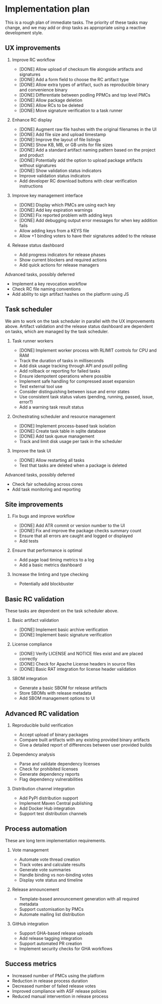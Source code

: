 # Implementation plan

This is a rough plan of immediate tasks. The priority of these tasks may change, and we may add or drop tasks as appropriate using a reactive development style.

## UX improvements

1. Improve RC workflow
   - [DONE] Allow upload of checksum file alongside artifacts and signatures
   - [DONE] Add a form field to choose the RC artifact type
   - [DONE] Allow extra types of artifact, such as reproducible binary and convenience binary
   - [DONE] Differentiate between podling PPMCs and top level PMCs
   - [DONE] Allow package deletion
   - [DONE] Allow RCs to be deleted
   - [DONE] Move signature verification to a task runner

2. Enhance RC display
   - [DONE] Augment raw file hashes with the original filenames in the UI
   - [DONE] Add file size and upload timestamp
   - [DONE] Improve the layout of file listings
   - [DONE] Show KB, MB, or GB units for file sizes
   - [DONE] Add a standard artifact naming pattern based on the project and product
   - [DONE] Potentially add the option to upload package artifacts without signatures
   - [DONE] Show validation status indicators
   - Improve validation status indicators
   - Add developer RC download buttons with clear verification instructions

3. Improve key management interface
   - [DONE] Display which PMCs are using each key
   - [DONE] Add key expiration warnings
   - [DONE] Fix reported problem with adding keys
   - [DONE] Add debugging output error messages for when key addition fails
   - Allow adding keys from a KEYS file
   - Allow +1 binding voters to have their signatures added to the release

4. Release status dashboard
   - Add progress indicators for release phases
   - Show current blockers and required actions
   - Add quick actions for release managers

Advanced tasks, possibly deferred
   - Implement a key revocation workflow
   - Check RC file naming conventions
   - Add ability to sign artifact hashes on the platform using JS

## Task scheduler

We aim to work on the task scheduler in parallel with the UX improvements above. Artifact validation and the release status dashboard are dependent on tasks, which are managed by the task scheduler.

1. Task runner workers
   - [DONE] Implement worker process with RLIMIT controls for CPU and RAM
   - Track the duration of tasks in milliseconds
   - Add disk usage tracking through API and psutil polling
   - Add rollback or reporting for failed tasks
   - Ensure idempotent operations where possible
   - Implement safe handling for compressed asset expansion
   - Test external tool use
   - Consider distinguishing between issue and error states
   - Use consistent task status values (pending, running, passed, issue, error?)
   - Add a warning task result status

2. Orchestrating scheduler and resource management
   - [DONE] Implement process-based task isolation
   - [DONE] Create task table in sqlite database
   - [DONE] Add task queue management
   - Track and limit disk usage per task in the scheduler

3. Improve the task UI
   - [DONE] Allow restarting all tasks
   - Test that tasks are deleted when a package is deleted

Advanced tasks, possibly deferred
   - Check fair scheduling across cores
   - Add task monitoring and reporting

## Site improvements

1. Fix bugs and improve workflow
   - [DONE] Add ATR commit or version number to the UI
   - [DONE] Fix and improve the package checks summary count
   - Ensure that all errors are caught and logged or displayed
   - Add tests

2. Ensure that performance is optimal
   - Add page load timing metrics to a log
   - Add a basic metrics dashboard

3. Increase the linting and type checking
   - Potentially add blockbuster

## Basic RC validation

These tasks are dependent on the task scheduler above.

1. Basic artifact validation
   - [DONE] Implement basic archive verification
   - [DONE] Implement basic signature verification

2. License compliance
   - [DONE] Verify LICENSE and NOTICE files exist and are placed correctly
   - [DONE] Check for Apache License headers in source files
   - [DONE] Basic RAT integration for license header validation

3. SBOM integration
   - Generate a basic SBOM for release artifacts
   - Store SBOMs with release metadata
   - Add SBOM management options to UI

## Advanced RC validation

1. Reproducible build verification
   - Accept upload of binary packages
   - Compare built artifacts with any existing provided binary artifacts
   - Give a detailed report of differences between user provided builds

2. Dependency analysis
   - Parse and validate dependency licenses
   - Check for prohibited licenses
   - Generate dependency reports
   - Flag dependency vulnerabilities

3. Distribution channel integration
   - Add PyPI distribution support
   - Implement Maven Central publishing
   - Add Docker Hub integration
   - Support test distribution channels

## Process automation

These are long term implementation requirements.

1. Vote management
   - Automate vote thread creation
   - Track votes and calculate results
   - Generate vote summaries
   - Handle binding vs non-binding votes
   - Display vote status and timeline

2. Release announcement
   - Template-based announcement generation with all required metadata
   - Support customisation by PMCs
   - Automate mailing list distribution

3. GitHub integration
   - Support GHA-based release uploads
   - Add release tagging integration
   - Support automated PR creation
   - Implement security checks for GHA workflows

## Success metrics

- Increased number of PMCs using the platform
- Reduction in release process duration
- Decreased number of failed release votes
- Improved compliance with ASF release policies
- Reduced manual intervention in release process
